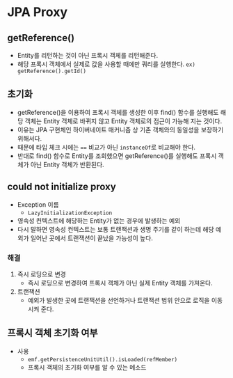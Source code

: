 # JPA Proxy

## getReference()
- Entity를 리턴하는 것이 아닌 프록시 객체를 리턴해준다.
- 해당 프록시 객체에서 실제로 값을 사용할 때에만 쿼리를 실행한다.
```ex) getReference().getId()```

## 초기화
- getReference()을 이용하여 프록시 객체를 생성한 이후 find() 함수를 실행해도 해당 객체는 Entity 객체로 바뀌지 않고 Entity 객체로의 접근이 가능해 지는 것이다.
- 이유는 JPA 구현체인 하이버네이트 매커니즘 상 기존 객체와의 동일성을 보장하기 위해서다.
- 때문에 타입 체크 시에는 ```==``` 비교가 아닌 ```instanceOf```로 비교해야 한다.
- 반대로 find() 함수로 Entity를 조회했으면 getReference()를 실행해도 프록시 객체가 아닌 Entity 객체가 반환된다.

## could not initialize proxy
- Exception 이름
    - ```LazyInitializationException```
- 영속성 컨텍스트에 해당하는 Entity가 없는 경우에 발생하는 예외
- 다시 말하면 영속성 컨텍스트는 보통 트랜잭션과 생명 주기를 같이 하는데 해당 예외가 일어난 곳에서 트랜잭션이 끝났을 가능성이 높다.
### 해결
1. 즉시 로딩으로 변경
    - 즉시 로딩으로 변경하여 프록시 객체가 아닌 실제 Entity 객체를 가져온다.
2. 트랜잭션
    - 예외가 발생한 곳에 트랜잭션을 선언하거나 트랜잭션 범위 안으로 로직을 이동시켜 준다.

## 프록시 객체 초기화 여부
- 사용
    - ```emf.getPersistenceUnitUtil().isLoaded(refMember)```
    - 프록시 객체의 초기화 여부를 알 수 있는 메소드